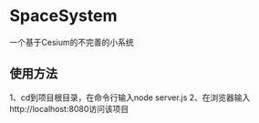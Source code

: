 # SpaceSystem
一个基于Cesium的不完善的小系统

## 使用方法
1、cd到项目根目录，在命令行输入node server.js
2、在浏览器输入http://localhost:8080访问该项目
